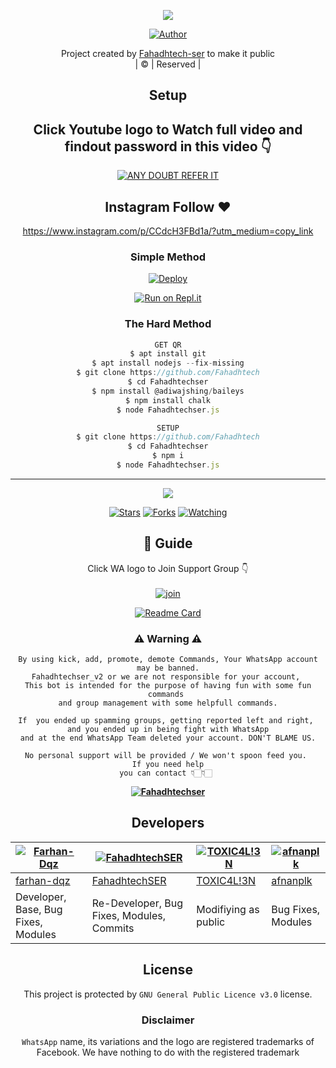 <div align="center">

 </a>
</p>
<div align="center">
  <p align="center">
<img src=https://i.imgur.com/w89FHm7.jpeg>
</p>
  <p align="center">
<a href="https://github.com/Fahadhtech-ser"><img title="Author" src="https://img.shields.io/badge/Author-Fahadhtech?color=blue&style=for-the-badge&logo=whatsapp"></a>
</p>
</div>
<p align="center">
Project created by <a href="https://github.com/Fahadhtech-ser">Fahadhtech-ser</a> to make it public
    <br>
       | © |
        Reserved |
    <br> 
</p>

## Setup
<div align="center"> 


## Click Youtube logo to Watch full video and findout password in this video 👇

 [![ANY DOUBT REFER IT](https://www.linkpicture.com/q/YouTube-Logo-700x394.png)](h)


## Instagram  Follow ❤️

https://www.instagram.com/p/CCdcH3FBd1a/?utm_medium=copy_link


  ### Simple Method
  
[![Deploy](https://www.herokucdn.com/deploy/button.svg)](https://heroku.com/deploy?template=https://github.com/Fahadhtech.git)



  
[![Run on Repl.it](https://repl.it/badge/github/quiec/whatsAlfa)](https://replit.com/@Fahadhtechser/Fahadhtechser)
  
### The Hard Method
```js
GET QR
$ apt install git
$ apt install nodejs --fix-missing
$ git clone https://github.com/Fahadhtech
$ cd Fahadhtechser
$ npm install @adiwajshing/baileys
$ npm install chalk
$ node Fahadhtechser.js
```
      
```js
SETUP
$ git clone https://github.com/Fahadhtech
$ cd Fahadhtechser
$ npm i
$ node Fahadhtechser.js
```

----

  <p align="center">
  <a href="httsp://github.com/Fahadhtech">
    
<a href="https://github.com/Fahadhtech-ser/followers">
<img src="https://img.shields.io/github/repo-size/Fahadhtech?color=green&label=Repo%20total%20size&style=plastic">
<p align="center">
<a href="https://github.com/Fahadhtech-ser/followers"
<img title="Followers" src="https://img.shields.io/github/followers/Fahadhtech-ser?color=blue&style=flat-square"></a>
<a href="https://github.com/Fahadhtech/stargazers/"><img title="Stars" src="https://img.shields.io/github/stars/Fahadhtech?color=blue&style=flat-square"></a>
<a href="https://github.com/Fahadhtech/network/members"><img title="Forks" src="https://img.shields.io/github/forks/Fahadhtech?color=blue&style=flat-square"></a>
<a href="https://github.com/Fahadhtech/watchers"><img title="Watching" src="https://img.shields.io/github/watchers/Fahadhtech?label=Watchers&color=blue&style=flat-square"></a>
</p>

## 📢 Guide
Click WA logo to Join Support Group 👇
    <br>
<br>
  [![join](https://github.com/Alien-alfa/PublicBot/blob/main/wlogo.svg.png)](https://chat.whatsapp.com/Jc77krejULn0WWxX3l84GL)
  <div align="center">
       
  [![Readme Card](https://github-readme-stats.vercel.app/api/pin/?username=Fahadhtech-ser&repo=Fahadhtechser&theme=nightowl)](https://github.com/Fahadhtech)
  </div>
    
### ⚠ Warning ⚠

```
By using kick, add, promote, demote Commands, Your WhatsApp account may be banned.
Fahadhtechser_v2 or we are not responsible for your account, 
This bot is intended for the purpose of having fun with some fun commands 
and group management with some helpfull commands.

If  you ended up spamming groups, getting reported left and right, 
and you ended up in being fight with WhatsApp
and at the end WhatsApp Team deleted your account. DON'T BLAME US.

No personal support will be provided / We won't spoon feed you. 
If you need help
you can contact 👇🏻👇🏻 
```
**[![Fahadhtechser](https://www.linkpicture.com/q/WHTSPP-LOGO.png)](http://wa.me/919895828468?text=Can%20you%20help%20bro)**

## Developers
  <div align="center">
    
  [![Farhan-Dqz](https://github.com/farhan-dqz.png?size=100)](https://github.com/farhan-dqz) | [![FahadhtechSER](https://github.com/Fahadhtech-ser.png?size=100)](https://github.com/Fahadhtech-ser) |  [![TOXIC4L!3N](https://github.com/Alien-alfa.png?size=100)](https://github.com/AI-VIKI) | [![afnanplk](https://github.com/afnanplk.png?size=100)](https://github.com/afnanplk) 
----|----|----|----
[farhan-dqz](https://github.com/farhan-dqz) | [FahadhtechSER](https://github.com/Fahadhtech-ser) | [TOXIC4L!3N](https://github.com/AI-VIKI) | [afnanplk](https://github.com/afnanplk) 
Developer, Base, Bug Fixes, Modules| Re-Developer, Bug Fixes, Modules, Commits |  Modifiying  as   public | Bug Fixes, Modules 
  </div>
    


## License
This project is protected by `GNU General Public Licence v3.0` license.

### Disclaimer
`WhatsApp` name, its variations and the logo are registered trademarks of Facebook. We have nothing to do with the registered trademark
 
